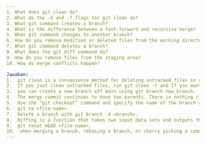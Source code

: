 ```yaml
---
1. What does git clean do?
2. What do the -d and -f flags for git clean do?
3. What git command creates a branch?
4. What is the difference between a fast-forward and recursive merge?
5. What git command changes to another branch?
6. How do you remove modified or deleted files from the working directory?
7. What git command deletes a branch?
8. What does the git diff command do?
9. How do you remove files from the staging area?
10. How do merge conflicts happen?

Jawaban:
1.  git clean is a convenience method for deleting untracked files in a repo's working directory.
2.  If you just clean untracked files, run git clean -f and If you want to also remove directories, run git clean -f -d.
3.  you can create a new branch off main using git branch new_branch.
4.  The merge commit continues to have two parents. There is nothing right or wrong of either one of the strategies but with fast forward merge you have a straight line of history and with the recursive merge, it is of multiple lines.
5.  Use the “git checkout” command and specify the name of the branch you want to switch to.
6.  git rm <file-name>.
7.  Delete a branch with git branch -d <branch>.
8.  Diffing is a function that takes two input data sets and outputs the changes between them.
9.  git reset HEAD <file-name>.
10.  when merging a branch, rebasing a branch, or cherry picking a commit
---
```

